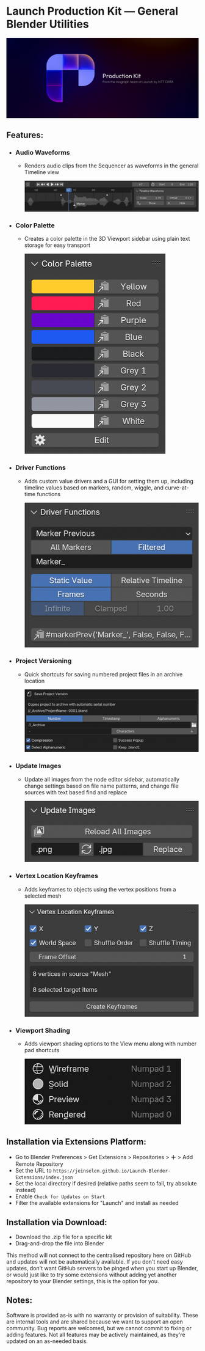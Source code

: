 # Launch Production Kit — General Blender Utilities

![3D render of an abstract P-shaped logo made up of blocks with some rounded corners in soft blues, text in the image reads Production Kit from the Mograph team at Launch by NTT DATA](images/ProductionKit.jpg)

## Features:

- ### Audio Waveforms

  - Renders audio clips from the Sequencer as waveforms in the general Timeline view

    ![Screenshot-AudioWaveforms](images/Screenshot-AudioWaveforms.png)

- ### Color Palette

  - Creates a color palette in the 3D Viewport sidebar using plain text storage for easy transport

    ![Screenshot-ColorPalette](images/Screenshot-ColorPalette.png)

- ### Driver Functions

  - Adds custom value drivers and a GUI for setting them up, including timeline values based on markers, random, wiggle, and curve-at-time functions

    ![Screenshot-DriverFunctions4](images/Screenshot-DriverFunctions4.png)

- ### Project Versioning

  - Quick shortcuts for saving numbered project files in an archive location

    ![Screenshot-ProjectVersion](images/Screenshot-ProjectVersion.png)

- ### Update Images

  - Update all images from the node editor sidebar, automatically change settings based on file name patterns, and change file sources with text based find and replace

    ![Screenshot-UpdateImages](images/Screenshot-UpdateImages.png)

- ### Vertex Location Keyframes

  - Adds keyframes to objects using the vertex positions from a selected mesh

    ![Screenshot-VertexKeyframes](images/Screenshot-VertexKeyframes.png)

- ### Viewport Shading

  - Adds viewport shading options to the View menu along with number pad shortcuts

    ![Screenshot-ViewportShading](images/Screenshot-ViewportShading.png)



## Installation via Extensions Platform:

- Go to Blender Preferences > Get Extensions > Repositories > **＋** > Add Remote Repository
- Set the URL to `https://jeinselen.github.io/Launch-Blender-Extensions/index.json`
- Set the local directory if desired (relative paths seem to fail, try absolute instead)
- Enable `Check for Updates on Start`
- Filter the available extensions for "Launch" and install as needed



## Installation via Download:

- Download the .zip file for a specific kit
- Drag-and-drop the file into Blender

This method will not connect to the centralised repository here on GitHub and updates will not be automatically available. If you don't need easy updates, don't want GitHub servers to be pinged when you start up Blender, or would just like to try some extensions without adding yet another repository to your Blender settings, this is the option for you.



## Notes:

Software is provided as-is with no warranty or provision of suitability. These are internal tools and are shared because we want to support an open community. Bug reports are welcomed, but we cannot commit to fixing or adding features. Not all features may be actively maintained, as they're updated on an as-needed basis.
